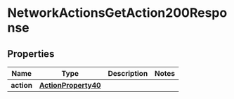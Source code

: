 

# NetworkActionsGetAction200Response


## Properties

| Name | Type | Description | Notes |
|------------ | ------------- | ------------- | -------------|
|**action** | [**ActionProperty40**](ActionProperty40.md) |  |  |



